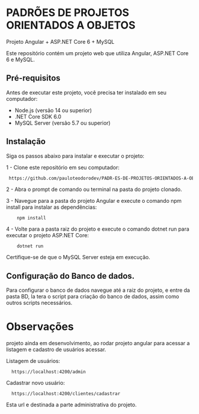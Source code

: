 # PADRÕES DE PROJETOS ORIENTADOS A OBJETOS
Projeto Angular + ASP.NET Core 6 + MySQL

Este repositório contém um projeto web que utiliza Angular, ASP.NET Core 6 e MySQL.

## Pré-requisitos

Antes de executar este projeto, você precisa ter instalado em seu computador:

- Node.js (versão 14 ou superior)
- .NET Core SDK 6.0
- MySQL Server (versão 5.7 ou superior)

## Instalação

Siga os passos abaixo para instalar e executar o projeto:

1 - Clone este repositório em seu computador:

```bash
 https://github.com/pauloteodorodev/PADR-ES-DE-PROJETOS-ORIENTADOS-A-OBJETOS.git
```

2 - Abra o prompt de comando ou terminal na pasta do projeto clonado.

3 - Navegue para a pasta do projeto Angular e execute o comando npm install para instalar as dependências:

```
    npm install
```

4 - Volte para a pasta raiz do projeto e execute o comando dotnet run para executar o projeto ASP.NET Core:

```
    dotnet run
```

Certifique-se de que o MySQL Server esteja em execução.

## Configuração do Banco de dados.

Para configurar o banco de dados navegue até a raiz do projeto, e entre da pasta BD, la tera o script para criação do banco de dados, assim como outros scripts necessários.

# Observações 

projeto ainda em desenvolvimento, ao rodar projeto angular para acessar a listagem e cadastro de usuários acessar.

Listagem de usuários:
```
  https://localhost:4200/admin
```
Cadastrar novo usuário:
```
  https://localhost:4200/clientes/cadastrar
```

Esta url e destinada a parte administrativa do projeto.


